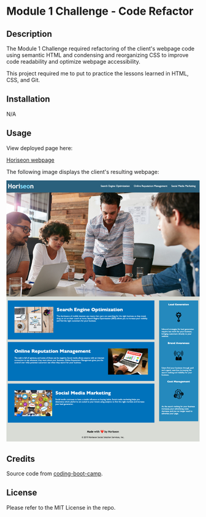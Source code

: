 # Module 1 Challenge - Code Refactor

## Description

The Module 1 Challenge required refactoring of the client's webpage code using semantic HTML and condensing and reorganizing CSS to improve code readability and optimize webpage accessibility.

This project required me to put to practice the lessons learned in HTML, CSS, and Git.

## Installation

N/A

## Usage

View deployed page here:

[Horiseon webpage](https://itsjennyb.github.io/mod-1-code-refactor/)

The following image displays the client's resulting webpage:

![Horiseon webpage](./assets/images/mod-1-screenshot.png)

## Credits

Source code from [coding-boot-camp](https://github.com/coding-boot-camp/urban-octo-telegram.git).

## License

Please refer to the MIT License in the repo.